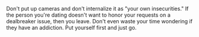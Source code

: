  Don't put up cameras and don't internalize it as "your own insecurities." If the person you're dating doesn't want to honor your requests on a dealbreaker issue, then you leave. Don't even waste your time wondering if they have an addiction. Put yourself first and just go. 